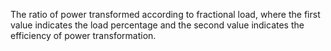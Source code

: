 ﻿The ratio of power transformed according to fractional load, where the first value indicates the load percentage and the second value indicates the efficiency of power transformation.